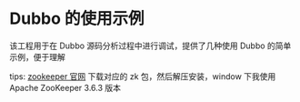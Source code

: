 # Dubbo 的使用示例

该工程用于在 Dubbo 源码分析过程中进行调试，提供了几种使用 Dubbo 的简单示例，便于理解

tips: [zookeeper 官网](https://zookeeper.apache.org/) 下载对应的 zk 包，然后解压安装，window 下我使用 Apache ZooKeeper 3.6.3 版本
